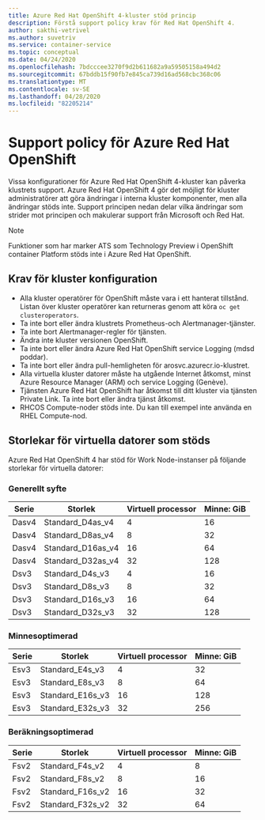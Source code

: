 ```yaml
---
title: Azure Red Hat OpenShift 4-kluster stöd princip
description: Förstå support policy krav för Red Hat OpenShift 4.
author: sakthi-vetrivel
ms.author: suvetriv
ms.service: container-service
ms.topic: conceptual
ms.date: 04/24/2020
ms.openlocfilehash: 7bdcccee3270f9d2b611682a9a59505158a494d2
ms.sourcegitcommit: 67bddb15f90fb7e845ca739d16ad568cbc368c06
ms.translationtype: MT
ms.contentlocale: sv-SE
ms.lasthandoff: 04/28/2020
ms.locfileid: "82205214"
---
```

# <a name="azure-red-hat-openshift-support-policy"></a>Support policy för Azure Red Hat OpenShift

Vissa konfigurationer för Azure Red Hat OpenShift 4-kluster kan påverka klustrets support. Azure Red Hat OpenShift 4 gör det möjligt för kluster administratörer att göra ändringar i interna kluster komponenter, men alla ändringar stöds inte. Support principen nedan delar vilka ändringar som strider mot principen och makulerar support från Microsoft och Red Hat.

> [!NOTE]
> Funktioner som har marker ATS som Technology Preview i OpenShift container Platform stöds inte i Azure Red Hat OpenShift.

## <a name="cluster-configuration-requirements"></a>Krav för kluster konfiguration

* Alla kluster operatörer för OpenShift måste vara i ett hanterat tillstånd. Listan över kluster operatörer kan returneras genom att köra `oc get clusteroperators`.
* Ta inte bort eller ändra klustrets Prometheus-och Alertmanager-tjänster.
* Ta inte bort Alertmanager-regler för tjänsten.
* Ändra inte kluster versionen OpenShift.
* Ta inte bort eller ändra Azure Red Hat OpenShift service Logging (mdsd poddar).
* Ta inte bort eller ändra pull-hemligheten för arosvc.azurecr.io-klustret.
* Alla virtuella kluster datorer måste ha utgående Internet åtkomst, minst Azure Resource Manager (ARM) och service Logging (Genève).
* Tjänsten Azure Red Hat OpenShift har åtkomst till ditt kluster via tjänsten Private Link.  Ta inte bort eller ändra tjänst åtkomst.
* RHCOS Compute-noder stöds inte. Du kan till exempel inte använda en RHEL Compute-nod.

## <a name="supported-virtual-machine-sizes"></a>Storlekar för virtuella datorer som stöds

Azure Red Hat OpenShift 4 har stöd för Work Node-instanser på följande storlekar för virtuella datorer:

### <a name="general-purpose"></a>Generellt syfte

|Serie|Storlek|Virtuell processor|Minne: GiB|
|-|-|-|-|
|Dasv4|Standard_D4as_v4|4|16|
|Dasv4|Standard_D8as_v4|8|32|
|Dasv4|Standard_D16as_v4|16|64|
|Dasv4|Standard_D32as_v4|32|128|
|Dsv3|Standard_D4s_v3|4|16|
|Dsv3|Standard_D8s_v3|8|32|
|Dsv3|Standard_D16s_v3|16|64|
|Dsv3|Standard_D32s_v3|32|128|

### <a name="memory-optimized"></a>Minnesoptimerad

|Serie|Storlek|Virtuell processor|Minne: GiB|
|-|-|-|-|
|Esv3|Standard_E4s_v3|4|32|
|Esv3|Standard_E8s_v3|8|64|
|Esv3|Standard_E16s_v3|16|128|
|Esv3|Standard_E32s_v3|32|256|

### <a name="compute-optimized"></a>Beräkningsoptimerad

|Serie|Storlek|Virtuell processor|Minne: GiB|
|-|-|-|-|
|Fsv2|Standard_F4s_v2|4|8|
|Fsv2|Standard_F8s_v2|8|16|
|Fsv2|Standard_F16s_v2|16|32|
|Fsv2|Standard_F32s_v2|32|64|
